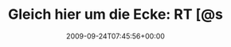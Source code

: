 ---
retweeted: false
source: <a href="http://twitter.com" rel="nofollow">Twitter Web Client</a>
entities:
  hashtags:
  - text: le
    indices:
    - '133'
    - '136'
  symbols: []
  user_mentions:
  - name: streetcleaner
    screen_name: streetcleaner42
    indices:
    - '28'
    - '44'
    id_str: '28467241'
    id: '28467241'
  urls: []
display_text_range:
- '0'
- '140'
favorite_count: '0'
id_str: '4337226834'
truncated: false
retweet_count: '0'
id: '4337226834'
created_at: Thu Sep 24 07:45:56 +0000 2009
favorited: false
full_text: 'Gleich hier um die Ecke: RT [@streetcleaner42](https://twitter.com/streetcleaner42):
  Heute früh waren die Wächterhäuser Thema im Deutschlandradio Kultur http://is.gd/3CIjc
  #le ...'
lang: de
tags:
- le
- pesos:twitter
date: '2009-09-24T07:45:56+00:00'
src: https://twitter.com/bascht/status/4337226834
original_url: https://twitter.com/bascht/status/4337226834
type: twitter_tweet
text: 'Gleich hier um die Ecke: RT [@streetcleaner42](https://twitter.com/streetcleaner42):
  Heute früh waren die Wächterhäuser Thema im Deutschlandradio Kultur http://is.gd/3CIjc
  #le ...'
title: 'Gleich hier um die Ecke: RT [@s'

---